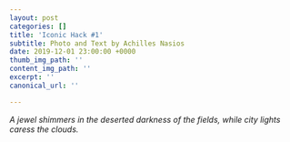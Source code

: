 ```yaml
---
layout: post
categories: []
title: 'Iconic Hack #1'
subtitle: Photo and Text by Achilles Nasios
date: 2019-12-01 23:00:00 +0000
thumb_img_path: ''
content_img_path: ''
excerpt: ''
canonical_url: ''

---
```

_A jewel shimmers in the deserted darkness of the fields, while city lights caress the clouds._